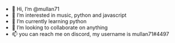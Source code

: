 - 👋 Hi, I’m @mullan71
- 👀 I’m interested in music, python and javascript
- 🌱 I’m currently learning python
- 💞️ I’m looking to collaborate on anything
- 📫 you can reach me on discord, my username is mullan71#4497

<!---
mullan71/mullan71 is a ✨ special ✨ repository because its `README.md` (this file) appears on your GitHub profile.
You can click the Preview link to take a look at your changes.
--->
